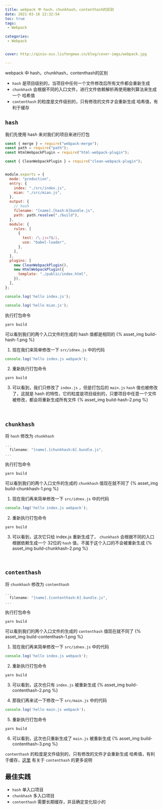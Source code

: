 ```yaml
---
title: webpack 中 hash，chunkhash，contenthash的区别
date: 2021-03-16 22:32:54
toc: true
tags:
 - Webpack

categories:
 - Webpack


cover: http://qiniu-oss.liufengmao.cn/blog/cover-imgs/webpack.jpg

---
```

webpack 中 hash，chunkhash，contenthash的区别

<!-- more -->


+ `hash` 是项目级别的，当项目中任何一个文件修改后所有文件都会重新生成
+ `chunkhash` 会根据不同的入口文件，进行文件依赖解析再使用散列算法来生成一个 哈希值
+ `contenthash` 的粒度是文件级别的，只有修改的文件才会重新生成 哈希值，有利于缓存

## `hash` 
我们先使用 hash 来对我们的项目来进行打包

```js webpack.config.js
const { merge } = require("webpack-merge");
const path = require("path");
const HtmlWebpackPlugin = require("html-webpack-plugin");

const { CleanWebpackPlugin } = require("clean-webpack-plugin");


module.exports = {
  mode: "production",
  entry: {
    index: "./src/index.js",
    mian: "./src/mian.js",
  },
  output: {
    // hash 
    filename: "[name].[hash:6]bundle.js",
    path: path.resolve("./build"),
  },
  module: {
    rules: [
      {
        test: /\.jsx?$/i,
        use: "babel-loader",
      },
    ],
  },
  plugins: [
    new CleanWebpackPlugin(),
    new HtmlWebpackPlugin({
      template: "./public/index.html",
    }),
  ],
};
```

``` js src/indec.js
console.log('hello index.js');
```

``` js src/mian.js
console.log('hello mian.js');
```
执行打包命令 

``` shell
yarn build
```

可以看到我们的两个入口文件的生成的 hash 值都是相同的
{% asset_img build-hash-1.png %}

1. 现在我们来简单修改一下 `src/idnex.js` 中的代码 
``` js src/index.js
console.log('hello index.js webpack');
```

2. 重新执行打包命令 

 ``` shell
yarn build
```

3. 可以看到，我们只修改了 `index.js` ，但是打包后的 `main.js` `hash` 值也被修改了，这就是 hash 的特性，它的粒度是项目级别的，只要项目中任意一个文件被修改，都会将重新生成所有文件
{% asset_img build-hash-2.png %}

<br/>

## `chunkhash` 
将 `hash` 修改为 `chunkhash`

``` js webpack.config.js 
...
  filename: "[name].[chunkhash:6].bundle.js",
...
```

执行打包命令 

 ``` shell
yarn build
```

可以看到我们的两个入口文件的生成的 `chunkhash` 值现在就不同了
{% asset_img build-chunkhash-1.png %}


1. 现在我们再来简单修改一下 `src/idnex.js` 中的代码 
``` js src/index.js
console.log('hello index.js webpack');
```

2. 重新执行打包命令 

 ``` shell
yarn build
```

3. 可以看到，这次它只给 index.js 重新生成了， `chunkhash` 会根据不同的入口根据依赖生成一个 32位的 `hash` 值，不属于这个入口的不会被重新生成
{% asset_img build-chunkhash-2.png %}
<br/>

## `contenthash` 
将 `chunkhash` 修改为 `contenthash`

``` js webpack.config.js 
...
  filename: "[name].[contenthash:6].bundle.js",
...
```

执行打包命令 

 ``` shell
yarn build
```

可以看到我们的两个入口文件的生成的 `contenthash` 值现在就不同了
{% asset_img build-contenthash-1.png %}


1. 现在我们再来简单修改一下 `src/idnex.js` 中的代码 
``` js src/index.js
console.log('hello index.js webpack');
```

2. 重新执行打包命令 

 ``` shell
yarn build
```

3. 可以看到，这次也只有 `index.js` 被重新生成
{% asset_img build-contenthash-2.png %}

4. 那我们再来试一下修改一下 `src/main.js` 中的代码 
``` js src/main.js
console.log('hello main.js webpack');
```

5. 重新执行打包命令 

 ``` shell
yarn build
```

6. 可以看到，这次也只重新生成了 `main.js` 被重新生成
{% asset_img build-contenthash-3.png %}

`contenthash`  的粒度是文件级别的，只有修改的文件才会重新生成 哈希值，有利于缓存，[这里](https://webpack.docschina.org/blog/2020-10-10-webpack-5-release/#real-content-hash) 有关于 `contenthash` 的更多说明
<br/>

## 最佳实践

+ `hash` 单入口项目
+ `chunkhash` 多入口项目 
+ `contenthash` 需要长期缓存，并且确定变化较小的
